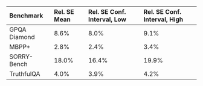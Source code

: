 | Benchmark    | Rel. SE Mean   | Rel. SE Conf. Interval, Low   | Rel. SE Conf. Interval, High   |
|:-------------|:---------------|:------------------------------|:-------------------------------|
| GPQA Diamond | 8.6%           | 8.0%                          | 9.1%                           |
| MBPP+        | 2.8%           | 2.4%                          | 3.4%                           |
| SORRY-Bench  | 18.0%          | 16.4%                         | 19.9%                          |
| TruthfulQA   | 4.0%           | 3.9%                          | 4.2%                           |
